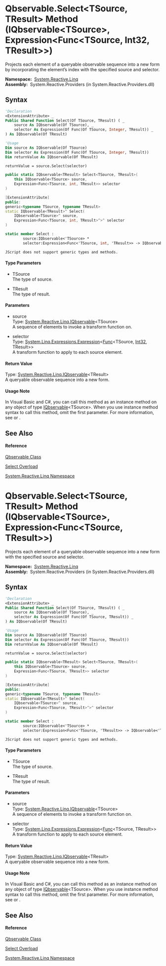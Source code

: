 # Qbservable.Select\<TSource, TResult\> Method (IQbservable\<TSource\>, Expression\<Func\<TSource, Int32, TResult\>\>)

Projects each element of a queryable observable sequence into a new form by incorporating the element’s index with the specified source and selector.

**Namespace:**  [System.Reactive.Linq](System.Reactive.Linq\System.Reactive.Linq.md)  
**Assembly:**  System.Reactive.Providers (in System.Reactive.Providers.dll)

## Syntax

```vb
'Declaration
<ExtensionAttribute> _
Public Shared Function Select(Of TSource, TResult) ( _
    source As IQbservable(Of TSource), _
    selector As Expression(Of Func(Of TSource, Integer, TResult)) _
) As IQbservable(Of TResult)
```

```vb
'Usage
Dim source As IQbservable(Of TSource)
Dim selector As Expression(Of Func(Of TSource, Integer, TResult))
Dim returnValue As IQbservable(Of TResult)

returnValue = source.Select(selector)
```

```csharp
public static IQbservable<TResult> Select<TSource, TResult>(
    this IQbservable<TSource> source,
    Expression<Func<TSource, int, TResult>> selector
)
```

```c++
[ExtensionAttribute]
public:
generic<typename TSource, typename TResult>
static IQbservable<TResult>^ Select(
    IQbservable<TSource>^ source, 
    Expression<Func<TSource, int, TResult>^>^ selector
)
```

```fsharp
static member Select : 
        source:IQbservable<'TSource> * 
        selector:Expression<Func<'TSource, int, 'TResult>> -> IQbservable<'TResult> 
```

```jscript
JScript does not support generic types and methods.
```

#### Type Parameters

- TSource  
  The type of source.

- TResult  
  The type of result.

#### Parameters

- source  
  Type: [System.Reactive.Linq.IQbservable](IQbservable\IQbservable(TSource).md)\<TSource\>  
  A sequence of elements to invoke a transform function on.

- selector  
  Type: [System.Linq.Expressions.Expression](https://msdn.microsoft.com/en-us/library/Bb335710)\<[Func](https://msdn.microsoft.com/en-us/library/Bb534647)\<TSource, [Int32](https://msdn.microsoft.com/en-us/library/td2s409d), TResult\>\>  
  A transform function to apply to each source element.

#### Return Value

Type: [System.Reactive.Linq.IQbservable](IQbservable\IQbservable(TSource).md)\<TResult\>  
A queryable observable sequence into a new form.

#### Usage Note

In Visual Basic and C\#, you can call this method as an instance method on any object of type [IQbservable](IQbservable\IQbservable(TSource).md)\<TSource\>. When you use instance method syntax to call this method, omit the first parameter. For more information, see [](https://msdn.microsoft.com/en-us/library/Bb384936) or [](https://msdn.microsoft.com/en-us/library/Bb383977).

## See Also

#### Reference

[Qbservable Class](Qbservable\Qbservable.md)

[Select Overload](Select\Qbservable.Select.md)

[System.Reactive.Linq Namespace](System.Reactive.Linq\System.Reactive.Linq.md)

# Qbservable.Select\<TSource, TResult\> Method (IQbservable\<TSource\>, Expression\<Func\<TSource, TResult\>\>)

Projects each element of a queryable observable sequence into a new form with the specified source and selector.

**Namespace:**  [System.Reactive.Linq](System.Reactive.Linq\System.Reactive.Linq.md)  
**Assembly:**  System.Reactive.Providers (in System.Reactive.Providers.dll)

## Syntax

```vb
'Declaration
<ExtensionAttribute> _
Public Shared Function Select(Of TSource, TResult) ( _
    source As IQbservable(Of TSource), _
    selector As Expression(Of Func(Of TSource, TResult)) _
) As IQbservable(Of TResult)
```

```vb
'Usage
Dim source As IQbservable(Of TSource)
Dim selector As Expression(Of Func(Of TSource, TResult))
Dim returnValue As IQbservable(Of TResult)

returnValue = source.Select(selector)
```

```csharp
public static IQbservable<TResult> Select<TSource, TResult>(
    this IQbservable<TSource> source,
    Expression<Func<TSource, TResult>> selector
)
```

```c++
[ExtensionAttribute]
public:
generic<typename TSource, typename TResult>
static IQbservable<TResult>^ Select(
    IQbservable<TSource>^ source, 
    Expression<Func<TSource, TResult>^>^ selector
)
```

```fsharp
static member Select : 
        source:IQbservable<'TSource> * 
        selector:Expression<Func<'TSource, 'TResult>> -> IQbservable<'TResult> 
```

```jscript
JScript does not support generic types and methods.
```

#### Type Parameters

- TSource  
  The type of source.

- TResult  
  The type of result.

#### Parameters

- source  
  Type: [System.Reactive.Linq.IQbservable](IQbservable\IQbservable(TSource).md)\<TSource\>  
  A sequence of elements to invoke a transform function on.

- selector  
  Type: [System.Linq.Expressions.Expression](https://msdn.microsoft.com/en-us/library/Bb335710)\<[Func](https://msdn.microsoft.com/en-us/library/Bb549151)\<TSource, TResult\>\>  
  A transform function to apply to each source element.

#### Return Value

Type: [System.Reactive.Linq.IQbservable](IQbservable\IQbservable(TSource).md)\<TResult\>  
A queryable observable sequence into a new form.

#### Usage Note

In Visual Basic and C\#, you can call this method as an instance method on any object of type [IQbservable](IQbservable\IQbservable(TSource).md)\<TSource\>. When you use instance method syntax to call this method, omit the first parameter. For more information, see [](https://msdn.microsoft.com/en-us/library/Bb384936) or [](https://msdn.microsoft.com/en-us/library/Bb383977).

## See Also

#### Reference

[Qbservable Class](Qbservable\Qbservable.md)

[Select Overload](Select\Qbservable.Select.md)

[System.Reactive.Linq Namespace](System.Reactive.Linq\System.Reactive.Linq.md)
